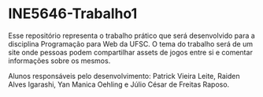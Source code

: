 # INE5646-Trabalho1

Esse repositório representa o trabalho prático que será desenvolvido para a disciplina Programação para Web da UFSC.
O tema do trabalho será de um site onde pessoas podem compartilhar assets de jogos entre si e comentar informações sobre os mesmos.

Alunos responsáveis pelo desenvolvimento: Patrick Vieira Leite, Raiden Alves Igarashi, Yan Manica Oehling e Júlio César de Freitas Raposo.
